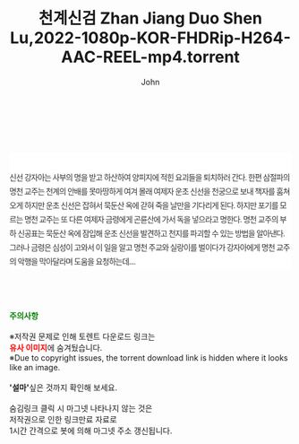 ﻿---
layout: post
title:  "천계신검 Zhan Jiang Duo Shen Lu,2022-1080p-KOR-FHDRip-H264-AAC-REEL-mp4.torrent"
author: John
categories: [ 영화 ]
tags: [  ]
image:  
description: "천계신검 Zhan Jiang Duo Shen Lu,2022-1080p-KOR-FHDRip-H264-AAC-REEL-mp4 torrent 정보 공유"
toc: true
toc_sticky: true
---

<br>
<div class="view-img">
<a class="view_image" href="http://torrentmobile62.com/bbs/view_image.php?fn=%2Fdata%2Ffile%2Fmovie%2F3735183265_9Uwv67lS_91409bd3cde84e6b44068d02fa7d85cda49b6538.jpg" target="_blank"><img alt="" class="img-tag" content="http://torrentmobile62.com/data/file/movie/3735183265_9Uwv67lS_91409bd3cde84e6b44068d02fa7d85cda49b6538.jpg" itemprop="image" src="http://torrentmobile62.com/data/file/movie/3735183265_9Uwv67lS_91409bd3cde84e6b44068d02fa7d85cda49b6538.jpg"/></a><a class="view_image" href="http://torrentmobile62.com/bbs/view_image.php?fn=%2Fdata%2Ffile%2Fmovie%2F3735183265_FEA9JPi0_faa09b5447baa4afa05c9ad08e693a4c79165ef9.jpg" target="_blank"><img alt="" class="img-tag" content="http://torrentmobile62.com/data/file/movie/3735183265_FEA9JPi0_faa09b5447baa4afa05c9ad08e693a4c79165ef9.jpg" itemprop="image" src="http://torrentmobile62.com/data/file/movie/3735183265_FEA9JPi0_faa09b5447baa4afa05c9ad08e693a4c79165ef9.jpg"/></a></div><div class="view-content" itemprop="description">
<p><br/></p><div class="title_area" style="margin:0px 0px 9px;padding:0px;list-style:none;font-family:'나눔고딕', NanumGothic, '돋움', Dotum, Helvetica, 'AppleSDGothicNeo-Medium', AppleGothic, sans-serif;height:30px;float:none;background-color:rgb(255,255,255);"><h4 class="h_story" style="margin:5px 10px 0px 0px;padding:0px;list-style:none;font-family:'돋움', sans-serif;height:18px;width:49px;background:url(&quot;https://ssl.pstatic.net/static/movie/2020/10/h_tx_sp5.png&quot;) no-repeat 0px -17px;float:left;"><strong class="blind" style="margin:0px;padding:0px;list-style:none;font-size:0px;font-family:inherit;color:inherit;width:1px;height:1px;line-height:0;">줄거리</strong></h4></div><p class="con_tx" style="margin-top:-7px;margin-bottom:-6px;list-style:none;font-size:14px;font-family:'나눔고딕', NanumGothic, '돋움', Dotum, Helvetica, 'AppleSDGothicNeo-Medium', AppleGothic, sans-serif;color:rgb(51,51,51);background-image:url(&quot;https://ssl.pstatic.net/static/movie/2014/01/blank.gif&quot;);letter-spacing:-1px;line-height:25px;background-color:rgb(255,255,255);">신선 강자아는 사부의 명을 받고 하산하여 양피지에 적힌 요괴들을 퇴치하러 간다. 한편 삼절파의 명천 교주는 천계의 안배를 못마땅하게 여겨 몰래 여제자 운초 신선을 천궁으로 보내 책자를 훔쳐 오게 하지만 운초 신선은 잡혀서 묵둔산 옥에 갇혀 죽을 날만을 기다리게 된다. 하지만 포기를 모르는 명천 교주는 또 다른 여제자 금령에게 곤륜산에 가서 독을 넣으라고 명한다. 명천 교주의 부하 신공표는 묵둔산 옥에 잠입해 운초 신선을 발견하고 천지를 파괴할 수 있는 방법을 알아낸다. 그러나 금령은 심성이 고와서 이 일을 알고 명천 주교와 실랑이를 벌이다가 강자아에게 명천 교주의 악행을 막아달라며 도움을 요청하는데....</p> </div>
    
<br><br><br>
<p data-ke-size="size16"><b><span style="color: green;">주의사항</span></b><br /><br />※저작권 문제로 인해 토렌트 다운로드 링크는<br /><b><span style="color: red;">유사 이미지</span></b>에 숨겨뒀습니다.<br />※Due to copyright issues, the torrent download link is hidden where it looks like an image.<br /><br /><b>'설마'</b>싶은 것까지 확인해 보세요.<br /><br />숨김링크 클릭 시 마그넷 나타나지 않는 것은<br />저작권으로 인한 링크만료 자료로<br />1시간 간격으로 봇에 의해 마그넷 주소 갱신됩니다.</p>
